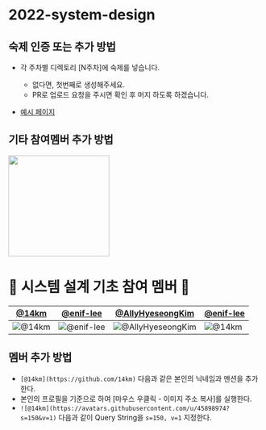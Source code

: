 # 2022-system-design

## 숙제 인증 또는 추가 방법
- 각 주차별 디렉토리 [N주차]에 숙제를 넣습니다.
  - 없다면, 첫번째로 생성해주세요.
  - PR로 업로드 요청을 주시면 확인 후 머지 하도록 하겠습니다.
 
- [예시 페이지](https://github.com/AUSG/2022-system-design/tree/main/example)

## 기타 참여멤버 추가 방법

<img align='center' src='https://user-images.githubusercontent.com/5713670/87202985-820dcb80-c2b6-11ea-9f56-7ec461c497c3.gif' width='200'>

# 🍕 시스템 설계 기초 참여 멤버 🍕

[@14km](https://github.com/14km) | [@enif-lee](https://github.com/enif-lee) | [@AllyHyeseongKim](https://github.com/AllyHyeseongKim) | [@enif-lee](https://github.com/enif-lee)
--- | --- | --- | ---
![@14km](https://avatars.githubusercontent.com/u/45898974?s=150&v=1) | ![@enif-lee](https://avatars.githubusercontent.com/u/9916002?s=150&v=1) | ![@AllyHyeseongKim](https://avatars.githubusercontent.com/u/39588623?s=150&v=1) | ![@14km](https://avatars.githubusercontent.com/u/45898974?s=150&v=1)

## 멤버 추가 방법

- `[@14km](https://github.com/14km)` 다음과 같은 본인의 닉네임과 멘션을 추가한다.
- 본인의 프로필을 기준으로 하여 [마우스 우클릭 - 이미지 주소 복사]를 실행한다.
- `![@14km](https://avatars.githubusercontent.com/u/45898974?s=150&v=1)` 다음과 같이 Query String을 `s=150, v=1` 지정한다.

